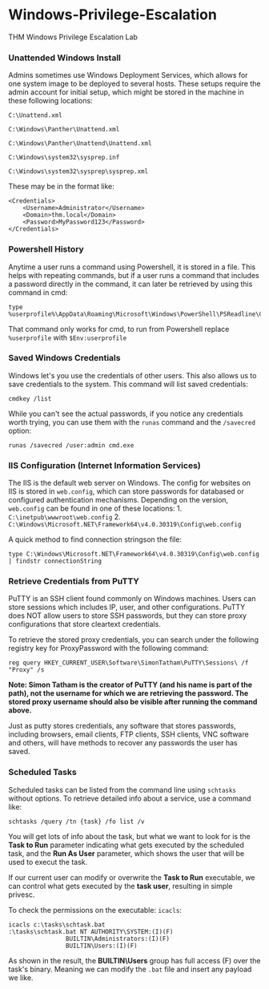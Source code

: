 # Windows-Privilege-Escalation
THM Windows Privilege Escalation Lab



### Unattended Windows Install
Admins sometimes use Windows Deployment Services, which allows for one system image to be deployed to several hosts.
These setups require the admin account for initial setup, which might be stored in the machine in these following locations:

    C:\Unattend.xml
    
    C:\Windows\Panther\Unattend.xml
    
    C:\Windows\Panther\Unattend\Unattend.xml
    
    C:\Windows\system32\sysprep.inf
    
    C:\Windows\system32\sysprep\sysprep.xml

These may be in the format like:

    <Credentials>
        <Username>Administrator</Username>
        <Domain>thm.local</Domain>
        <Password>MyPassword123</Password>
    </Credentials>


### Powershell History

Anytime a user runs a command using Powershell, it is stored in a file. This helps with repeating commands, but if a user runs a command that includes a password directly in the command, it can later be retrieved by using this command in cmd:

    type %userprofile%\AppData\Roaming\Microsoft\Windows\PowerShell\PSReadline\ConsoleHost_history.txt

That command only works for cmd, to run from Powershell replace `%userprofile` with `$Env:userprofile`



### Saved Windows Credentials

Windows let's you use the credentials of other users. This also allows us to save credentials to the system. This command will list saved credentials:
    
    cmdkey /list

While you can't see the actual passwords, if you notice any credentials worth trying, you can use them with the `runas` command and the `/savecred` option:

    runas /savecred /user:admin cmd.exe

### IIS Configuration (Internet Information Services)

The IIS is the default web server on Windows. The config for websites on IIS is stored in `web.config`, which can store passwords for databased or configured authentication mechanisms. 
Depending on the version, `web.config` can be found in one of these locations:
    1. `C:\inetpub\wwwroot\web.config`
    2. `C:\Windows\Microsoft.NET\Framework64\v4.0.30319\Config\web.config`

A quick method to find connection stringson the file:

    type C:\Windows\Microsoft.NET\Framework64\v4.0.30319\Config\web.config | findstr connectionString

### Retrieve Credentials from PuTTY

PuTTY is an SSH client found commonly on Windows machines. Users can store sessions which includes IP, user, and other configurations. 
PuTTY does NOT allow users to store SSH passwords, but they can store proxy configurations that store cleartext credentials.

To retrieve the stored proxy credentials, you can search under the following registry key for ProxyPassword with the following command:

    reg query HKEY_CURRENT_USER\Software\SimonTatham\PuTTY\Sessions\ /f "Proxy" /s

**Note: Simon Tatham is the creator of PuTTY (and his name is part of the path), not the username for which we are retrieving the password. The stored proxy username should also be visible after running the command above.**


Just as putty stores credentials, any software that stores passwords, including browsers, email clients, FTP clients, SSH clients, VNC software and others, will have methods to recover any passwords the user has saved.



### Scheduled Tasks
Scheduled tasks can be listed from the command line using `schtasks` without options. To retrieve detailed info about a service, use a command like:

    schtasks /query /tn {task} /fo list /v

You will get lots of info about the task, but what we want to look for is the **Task to Run** parameter indicating what gets executed by the scheduled task, and the **Run As User** parameter, which shows the user that will be used to execut the task.

If our current user can modify or overwrite the **Task to Run** executable, we can control what gets executed by the **task user**, resulting in simple privesc.

To check the permissions on the executable: `icacls`:

    icacls c:\tasks\schtask.bat
    :\tasks\schtask.bat NT AUTHORITY\SYSTEM:(I)(F)
                    BUILTIN\Administrators:(I)(F)
                    BUILTIN\Users:(I)(F)

As shown in the result, the **BUILTIN\Users** group has full access (F) over the task's binary. Meaning we can modify the `.bat` file and insert any payload we like.
    
